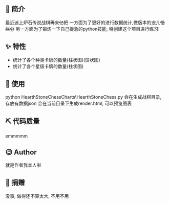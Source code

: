 ## 📣 简介

最近迷上炉石传说战棋~~再来亿把~~
一方面为了更好的进行数据统计,做版本的宠儿~~恰烂分~~
另一方面为了锻炼一下自己捉急的python技能, 特创建这个项目进行练习!

## ✨ 特性

* 统计了各个种类卡牌的数量(柱状图)(饼状图)
* 统计了各个星级卡牌的数量(柱状图)

## 📝 使用
python HearthStoneChessCharts\HearthStoneChess.py
会在生成战棋目录, 存放有数据json
会在当前目录下生成render.html, 可以预览图表

## ⛏ 代码质量
emmmmm

## 😉 Author

就是作者我本人啦

## 💌 捐赠
没事, 做得还不算太大, 不用不用

